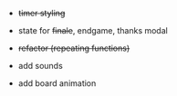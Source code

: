 - ~~timer styling~~
- state for ~~finale~~, endgame, thanks modal
- ~~refactor (repeating functions)~~

- add sounds
- add board animation
